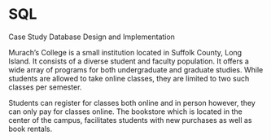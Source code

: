 # SQL
Case Study Database Design and Implementation


Murach’s College is a small institution located in Suffolk County, Long Island. It consists of a diverse student and faculty population. It offers a wide array of programs for both undergraduate and graduate studies. While students are allowed to take online classes, they are limited to two such classes per semester.
 
Students can register for classes both online and in person however, they can only pay for classes online. The bookstore which is located in the center of the campus, facilitates students with new purchases as well as book rentals.
